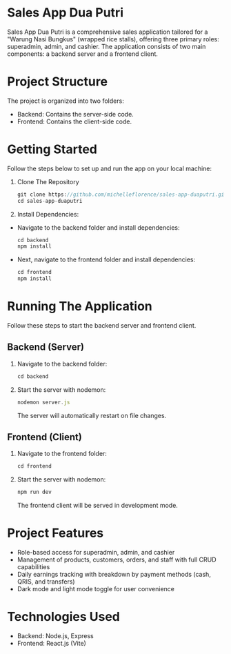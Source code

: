 # Sales App Dua Putri

Sales App Dua Putri is a comprehensive sales application tailored for a "Warung Nasi Bungkus" (wrapped rice stalls), offering three primary roles: superadmin, admin, and cashier. The application consists of two main components: a backend server and a frontend client.

# Project Structure
The project is organized into two folders:
- Backend: Contains the server-side code.
- Frontend: Contains the client-side code.

# Getting Started
Follow the steps below to set up and run the app on your local machine:

1. Clone The Repository
   ```js
   git clone https://github.com/michelleflorence/sales-app-duaputri.git
   cd sales-app-duaputri
   ```
2. Install Dependencies:
- Navigate to the backend folder and install dependencies:
    ```js
    cd backend
    npm install 
    ```
- Next, navigate to the frontend folder and install dependencies:
    ```js
    cd frontend
    npm install
    ```

# Running The Application
Follow these steps to start the backend server and frontend client.

## Backend (Server)
1. Navigate to the backend folder:
    ```js
    cd backend
    ```
2. Start the server with nodemon:
    ```js
    nodemon server.js
    ```
    The server will automatically restart on file changes.

## Frontend (Client)
1. Navigate to the frontend folder:
    ```js
    cd frontend
    ```
2. Start the server with nodemon:
    ```js
    npm run dev
    ```
    The frontend client will be served in development mode.

# Project Features
- Role-based access for superadmin, admin, and cashier
- Management of products, customers, orders, and staff with full CRUD capabilities
- Daily earnings tracking with breakdown by payment methods (cash, QRIS, and transfers)
- Dark mode and light mode toggle for user convenience

# Technologies Used
- Backend: Node.js, Express
- Frontend: React.js (Vite)

